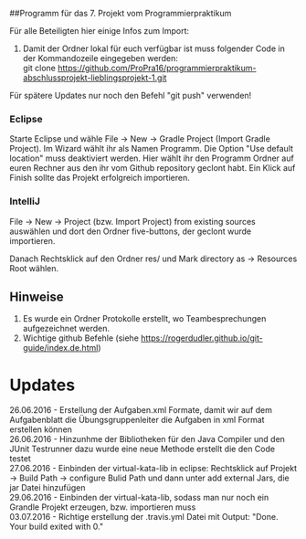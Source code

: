 ##Programm für das 7. Projekt vom Programmierpraktikum 

Für alle Beteiligten hier einige Infos zum Import:<br />
1. Damit der Ordner lokal für euch verfügbar ist muss folgender Code in der Kommandozeile eingegeben werden:<br />
git clone https://github.com/ProPra16/programmierpraktikum-abschlussprojekt-lieblingsprojekt-1.git

Für spätere Updates nur noch den Befehl "git push" verwenden!

### Eclipse 
Starte Eclipse und wähle File -> New -> Gradle Project (Import Gradle Project). Im Wizard wählt ihr als Namen Programm. Die Option "Use default location" muss deaktiviert werden. Hier wählt ihr den Programm Ordner auf euren Rechner aus den ihr vom Github repository geclont habt. Ein Klick auf Finish sollte das Projekt erfolgreich importieren.

### IntelliJ

File -> New -> Project (bzw. Import Project) from existing sources auswählen und dort den Ordner five-buttons, der geclont wurde importieren.

Danach Rechtsklick auf den Ordner res/ und Mark directory as -> Resources Root wählen.

## Hinweise

1. Es wurde ein Ordner Protokolle erstellt, wo Teambesprechungen aufgezeichnet werden.
2. Wichtige github Befehle (siehe https://rogerdudler.github.io/git-guide/index.de.html)


# Updates

26.06.2016 - Erstellung der Aufgaben.xml Formate, damit wir auf dem Aufgabenblatt die Übungsgruppenleiter die Aufgaben in xml Format erstellen können<br />
26.06.2016 - Hinzunhme der Bibliotheken für den Java Compiler und den JUnit Testrunner dazu wurde eine neue Methode erstellt die den Code testet<br />
27.06.2016 - Einbinden der virtual-kata-lib in eclipse: Rechtsklick auf Projekt -> Build Path -> configure Bulid Path und dann unter add external Jars, die jar Datei hinzufügen<br />
29.06.2016 - Einbinden der virtual-kata-lib, sodass man nur noch ein Grandle Projekt erzeugen, bzw. importieren muss<br />
03.07.2016 - Richtige erstellung der .travis.yml Datei mit Output: "Done. Your build exited with 0."

